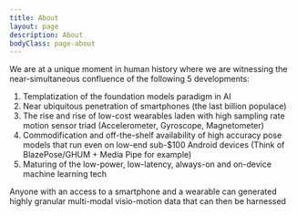 ```yaml
---
title: About
layout: page
description: About
bodyClass: page-about
---
```


We are at a unique moment in human history where we are witnessing the near-simultaneous confluence of the following 5 developments:

1. Templatization of the foundation models paradigm in AI
2. Near ubiquitous penetration of smartphones (the last billion populace)
3. The rise and rise of low-cost wearables laden with high sampling rate motion sensor triad (Accelerometer, Gyroscope, Magnetometer)
4. Commodification and off-the-shelf availability of high accuracy pose models that run even on low-end sub-$100 Android devices (Think of BlazePose/GHUM + Media Pipe for example)
5. Maturing of the low-power, low-latency, always-on and on-device machine learning tech

Anyone with an access to a smartphone and a wearable can generated highly granular multi-modal visio-motion data that can then be harnessed 
